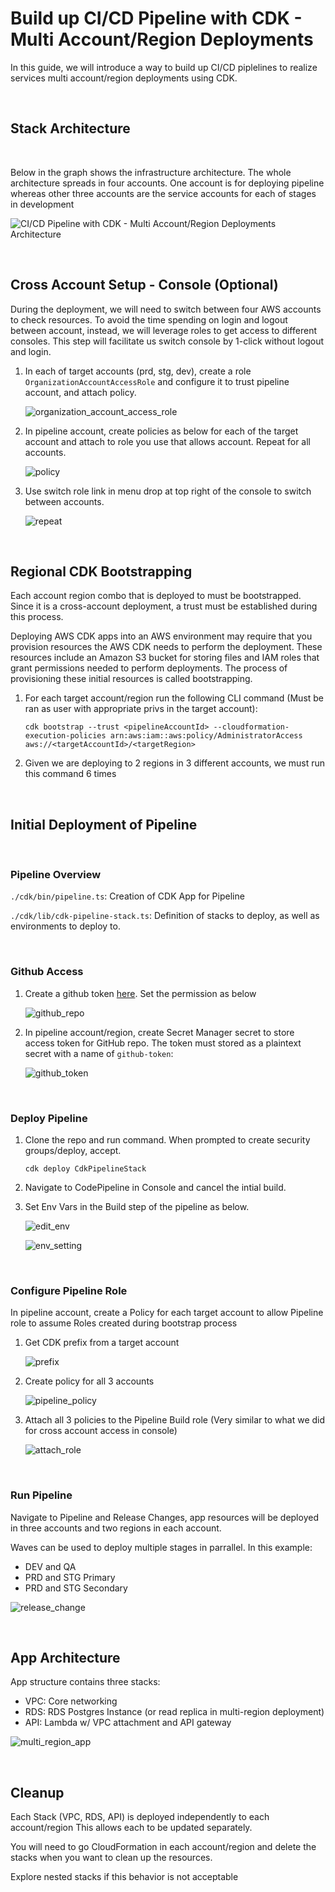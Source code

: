 # Build up CI/CD Pipeline with CDK - Multi Account/Region Deployments

In this guide, we will introduce a way to build up CI/CD piplelines to realize services multi account/region deployments using CDK.

&nbsp;

## Stack Architecture

&nbsp;

Below in the graph shows the infrastructure architecture. The whole architecture spreads in four accounts. One account is for deploying pipeline whereas other three accounts are the service accounts for each of stages in development

![CI/CD Pipeline with CDK - Multi Account/Region Deployments Architecture](./images/architecture.png)

&nbsp;

##  Cross Account Setup - Console (Optional)
During the deployment, we will need to switch between four AWS accounts to check resources. To avoid the time spending on login and logout between account, instead, we will leverage roles to get access to different consoles. This step will facilitate us switch console by 1-click without logout and login.

1. In each of target accounts (prd, stg, dev), create a role `OrganizationAccountAccessRole` and configure it to trust pipeline account, and attach policy.
   
   ![organization_account_access_role](./images/organization_account_access_role.png)

2. In pipeline account, create policies as below for each of the target account and attach to role you use that allows account. Repeat for all accounts.
   
   ![policy](./images/policy.png)

3. Use switch role link in menu drop at top right of the console to switch between accounts.
   
   ![repeat](./images/repeat.png)  

&nbsp;

##  Regional CDK Bootstrapping

Each account region combo that is deployed to must be bootstrapped. Since it is a cross-account deployment, a trust must be established during this process.

Deploying AWS CDK apps into an AWS environment may require that you provision resources the AWS CDK needs to perform the deployment. These resources include an Amazon S3 bucket for storing files and IAM roles that grant permissions needed to perform deployments. The process of provisioning these initial resources is called bootstrapping. 

1. For each target account/region run the following CLI command (Must be ran as user with appropriate privs in the target account):
    ```
    cdk bootstrap --trust <pipelineAccountId> --cloudformation-execution-policies arn:aws:iam::aws:policy/AdministratorAccess aws://<targetAccountId>/<targetRegion>
    ```

2. Given we are deploying to 2 regions in 3 different accounts, we must run this command 6 times

&nbsp;

##  Initial Deployment of Pipeline

&nbsp;

### Pipeline Overview

`./cdk/bin/pipeline.ts`: Creation of CDK App for Pipeline

`./cdk/lib/cdk-pipeline-stack.ts`: Definition of stacks to deploy, as well as environments to deploy to.

&nbsp;

### Github Access
1. Create a github token [here](https://github.com/settings/tokens/). Set the permission as below
 
   ![github_repo](./images/github_repo.png)

2. In pipeline account/region, create Secret Manager secret to store access token for GitHub repo.  The token must stored as a plaintext secret with a name of `github-token`:
   
   ![github_token](./images/github_token.png)

&nbsp;

### Deploy Pipeline

1. Clone the repo and run command. When prompted to create security groups/deploy, accept.
   ```
   cdk deploy CdkPipelineStack
   ```

2. Navigate to CodePipeline in Console and cancel the intial build.
3. Set Env Vars in the Build step of the pipeline as below.

    ![edit_env](./images/edit_env.png)

    ![env_setting](./images/env_setting.png)

&nbsp;

### Configure Pipeline Role

In pipeline account, create a Policy for each target account to allow Pipeline role to assume Roles created during bootstrap process

1. Get CDK prefix from a target account
   
   ![prefix](./images/prefix.png)

2. Create policy for all 3 accounts
   
   ![pipeline_policy](./images/pipeline_policy.png)

3. Attach all 3 policies to the Pipeline Build role (Very similar to what we did for cross account access in console)
   
   ![attach_role](./images/attach_role.png)

&nbsp;

### Run Pipeline
Navigate to Pipeline and Release Changes, app resources will be deployed in three accounts and two regions in each account.

Waves can be used to deploy multiple stages in parrallel. In this example:
- DEV and QA
- PRD and STG Primary 
- PRD and STG Secondary 


![release_change](./images/release_change.png)

&nbsp;

## App Architecture

App structure contains three stacks:

- VPC: Core networking 
- RDS: RDS Postgres Instance (or read replica in multi-region deployment)
- API: Lambda w/ VPC attachment and API gateway 

![multi_region_app](./images/multi_region_app.png)

&nbsp;

## Cleanup
Each Stack (VPC, RDS, API) is deployed independently to each account/region
This allows each to be updated separately.

You will need to go CloudFormation in each account/region and delete the stacks when you want to clean up the resources.

Explore nested stacks if this behavior is not acceptable
